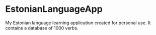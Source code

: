 # EstonianLanguageApp
My Estonian language learning application created for personal use. It contains a database of 1000 verbs.
